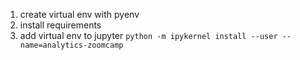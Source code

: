 1) create virtual env with pyenv
2) install requirements
3) add virtual env to jupyter `python -m ipykernel install --user --name=analytics-zoomcamp`
